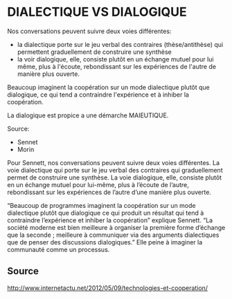# DIALECTIQUE VS DIALOGIQUE

Nos conversations peuvent suivre deux voies différentes:

- la dialectique porte sur le jeu verbal des contraires (thèse/antithèse) qui permettent graduellement de construire une synthèse
- la voir dialogique, elle, consiste plutôt en un échange mutuel pour lui même, plus à l'écoute, rebondissant sur les expériences de l'autre de manière plus ouverte.

Beaucoup imaginent la coopération sur un mode dialectique plutôt que dialogique, ce qui tend a contraindre l'expérience et à inhiber la coopération.

La dialogique est propice a une démarche MAIEUTIQUE.

Source:
- Sennet
- Morin

Pour Sennett, nos conversations peuvent suivre deux voies différentes. La voie dialectique qui porte sur le jeu verbal des contraires qui graduellement permet de construire une synthèse. La voie dialogique, elle, consiste plutôt en un échange mutuel pour lui-même, plus à l’écoute de l’autre, rebondissant sur les expériences de l’autre d’une manière plus ouverte. 

“Beaucoup de programmes imaginent la coopération sur un mode dialectique plutôt que dialogique ce qui produit un résultat qui tend à contraindre l’expérience et inhiber la coopération” explique Sennett. “La société moderne est bien meilleure à organiser la première forme d’échange que la seconde ; meilleure à communiquer via des arguments dialectiques que de penser des discussions dialogiques.” Elle peine à imaginer la communauté comme un processus.

## Source

http://www.internetactu.net/2012/05/09/technologies-et-cooperation/
